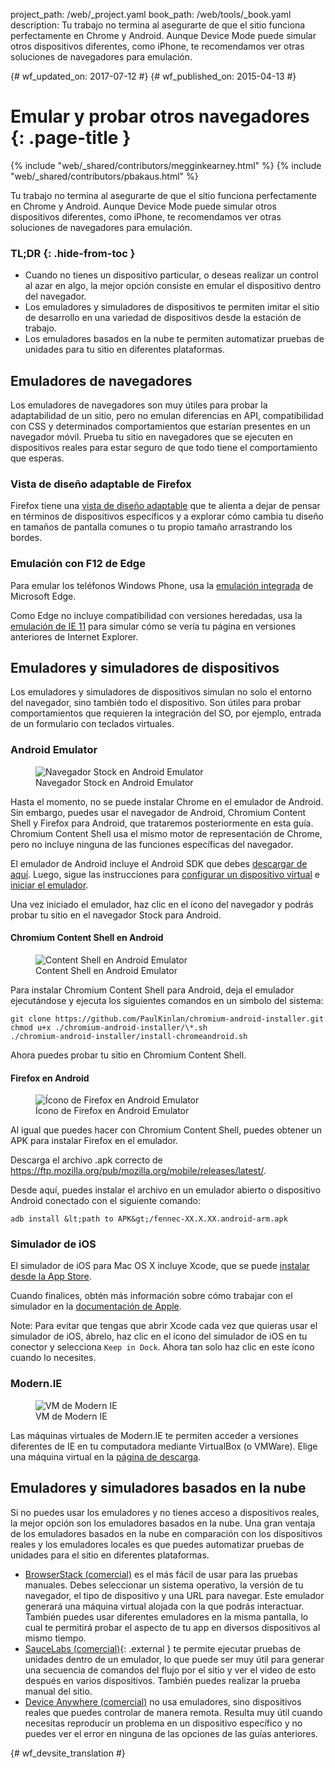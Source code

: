 project_path: /web/_project.yaml
book_path: /web/tools/_book.yaml
description: Tu trabajo no termina al asegurarte de que el sitio funciona perfectamente en Chrome y Android. Aunque Device Mode puede simular otros dispositivos diferentes, como iPhone, te recomendamos ver otras soluciones de navegadores para emulación.

{# wf_updated_on: 2017-07-12 #}
{# wf_published_on: 2015-04-13 #}

# Emular y probar otros navegadores {: .page-title }

{% include "web/_shared/contributors/megginkearney.html" %}
{% include "web/_shared/contributors/pbakaus.html" %}

Tu trabajo no termina al asegurarte de que el sitio funciona perfectamente en Chrome y Android. Aunque Device Mode puede simular otros dispositivos diferentes, como iPhone, te recomendamos ver otras soluciones de navegadores para emulación.


### TL;DR {: .hide-from-toc }
- Cuando no tienes un dispositivo particular, o deseas realizar un control al azar en algo, la mejor opción consiste en emular el dispositivo dentro del navegador.
- Los emuladores y simuladores de dispositivos te permiten imitar el sitio de desarrollo en una variedad de dispositivos desde la estación de trabajo.
- Los emuladores basados en la nube te permiten automatizar pruebas de unidades para tu sitio en diferentes plataformas.


## Emuladores de navegadores

Los emuladores de navegadores son muy útiles para probar la adaptabilidad de un sitio, pero no
emulan diferencias en API, compatibilidad con CSS y determinados comportamientos que estarían presentes
en un navegador móvil. Prueba tu sitio en navegadores que se ejecuten en dispositivos reales para estar
seguro de que todo tiene el comportamiento que esperas.

### Vista de diseño adaptable de Firefox

Firefox tiene una [vista de diseño adaptable](https://developer.mozilla.org/en-US/docs/Tools/Responsive_Design_View)
que te alienta a dejar de pensar en términos de dispositivos específicos y a
explorar cómo cambia tu diseño en tamaños de pantalla comunes o tu propio tamaño
arrastrando los bordes.

### Emulación con F12 de Edge

Para emular los teléfonos Windows Phone, usa la [emulación integrada](https://dev.modern.ie/platform/documentation/f12-devtools-guide/emulation/) de Microsoft Edge.

Como Edge no incluye compatibilidad con versiones heredadas, usa la [emulación de IE 11](https://msdn.microsoft.com/en-us/library/dn255001(v=vs.85).aspx) para simular cómo se vería tu página en versiones anteriores de Internet Explorer.

## Emuladores y simuladores de dispositivos

Los emuladores y simuladores de dispositivos simulan no solo el entorno del navegador, sino también todo el dispositivo. Son útiles para probar comportamientos que requieren la integración del SO, por ejemplo, entrada de un formulario con teclados virtuales.

### Android Emulator

<figure class="attempt-right">
  <img src="imgs/android-emulator-stock-browser.png" alt="Navegador Stock en Android Emulator">
  <figcaption>Navegador Stock en Android Emulator</figcaption>
</figure>

Hasta el momento, no se puede instalar Chrome en el emulador de Android. Sin embargo, puedes usar el navegador de Android, Chromium Content Shell y Firefox para Android, que trataremos posteriormente en esta guía. Chromium Content Shell usa el mismo motor de representación de Chrome, pero no incluye ninguna de las funciones específicas del navegador.

El emulador de Android incluye el Android SDK que debes <a href="http://developer.android.com/sdk/installing/studio.html">descargar de
aquí</a>. Luego, sigue las instrucciones para <a href="http://developer.android.com/tools/devices/managing-avds.html">configurar un dispositivo virtual</a> e <a href="http://developer.android.com/tools/devices/emulator.html">iniciar el emulador</a>.

Una vez iniciado el emulador, haz clic en el ícono del navegador y podrás probar tu sitio en el navegador Stock para Android.

#### Chromium Content Shell en Android

<figure class="attempt-right">
  <img src="imgs/android-avd-contentshell.png" alt="Content Shell en Android Emulator">
  <figcaption>Content Shell en Android Emulator</figcaption>
</figure>

Para instalar Chromium Content Shell para Android, deja el emulador ejecutándose
y ejecuta los siguientes comandos en un símbolo del sistema:

    git clone https://github.com/PaulKinlan/chromium-android-installer.git
    chmod u+x ./chromium-android-installer/\*.sh
    ./chromium-android-installer/install-chromeandroid.sh

Ahora puedes probar tu sitio en Chromium Content Shell.


#### Firefox en Android

<figure class="attempt-right">
  <img src="imgs/ff-on-android-emulator.png" alt="Ícono de Firefox en Android Emulator">
  <figcaption>Ícono de Firefox en Android Emulator</figcaption>
</figure>

Al igual que puedes hacer con Chromium Content Shell, puedes obtener un APK para instalar Firefox en el emulador.

Descarga el archivo .apk correcto de <a href="https://ftp.mozilla.org/pub/mozilla.org/mobile/releases/latest/">https://ftp.mozilla.org/pub/mozilla.org/mobile/releases/latest/</a>.

Desde aquí, puedes instalar el archivo en un emulador abierto o dispositivo Android conectado con el siguiente comando:

    adb install &lt;path to APK&gt;/fennec-XX.X.XX.android-arm.apk


### Simulador de iOS

El simulador de iOS para Mac OS X incluye Xcode, que se puede [instalar desde la
App Store](https://itunes.apple.com/us/app/xcode/id497799835?ls=1&mt=12).

Cuando finalices, obtén más información sobre cómo trabajar con el simulador en la [documentación de Apple](https://developer.apple.com/library/prerelease/ios/documentation/IDEs/Conceptual/iOS_Simulator_Guide/Introduction/Introduction.html).

Note: Para evitar que tengas que abrir Xcode cada vez que quieras usar el simulador de iOS, ábrelo, haz clic en el ícono del simulador de iOS en tu conector y selecciona `Keep in Dock`. Ahora tan solo haz clic en este ícono cuando lo necesites.

### Modern.IE

<figure class="attempt-right">
  <img src="imgs/modern-ie-simulator.png" alt="VM de Modern IE">
  <figcaption>VM de Modern IE</figcaption>
</figure>

Las máquinas virtuales de Modern.IE te permiten acceder a versiones diferentes de IE en tu computadora mediante VirtualBox (o VMWare). Elige una máquina virtual en la <a href="https://modern.ie/en-us/virtualization-tools#downloads">página de descarga</a>.


## Emuladores y simuladores basados en la nube

Si no puedes usar los emuladores y no tienes acceso a dispositivos reales, la mejor opción son los emuladores basados en la nube. Una gran ventaja de los emuladores basados en la nube en comparación con los dispositivos reales y los emuladores locales es que puedes automatizar pruebas de unidades para el sitio en diferentes plataformas.

* [BrowserStack (comercial)](https://www.browserstack.com/automate) es el más fácil de usar para las pruebas manuales. Debes seleccionar un sistema operativo, la versión de tu navegador, el tipo de dispositivo y una URL para navegar. Este emulador generará una máquina virtual alojada con la que podrás interactuar. También puedes usar diferentes emuladores en la misma pantalla, lo cual te permitirá probar el aspecto de tu app en diversos dispositivos al mismo tiempo.
* [SauceLabs (comercial)](https://saucelabs.com/){: .external } te permite ejecutar pruebas de unidades dentro de un emulador, lo que puede ser muy útil para generar una secuencia de comandos del flujo por el sitio y ver el video de esto después en varios dispositivos. También puedes realizar la prueba manual del sitio.
* [Device Anywhere (comercial)](http://www.keynote.com/solutions/testing/mobile-testing) no
usa emuladores, sino dispositivos reales que puedes controlar de manera remota. Resulta muy útil cuando necesitas reproducir un problema en un dispositivo específico y no puedes ver el error en ninguna de las opciones de las guías anteriores.





{# wf_devsite_translation #}
